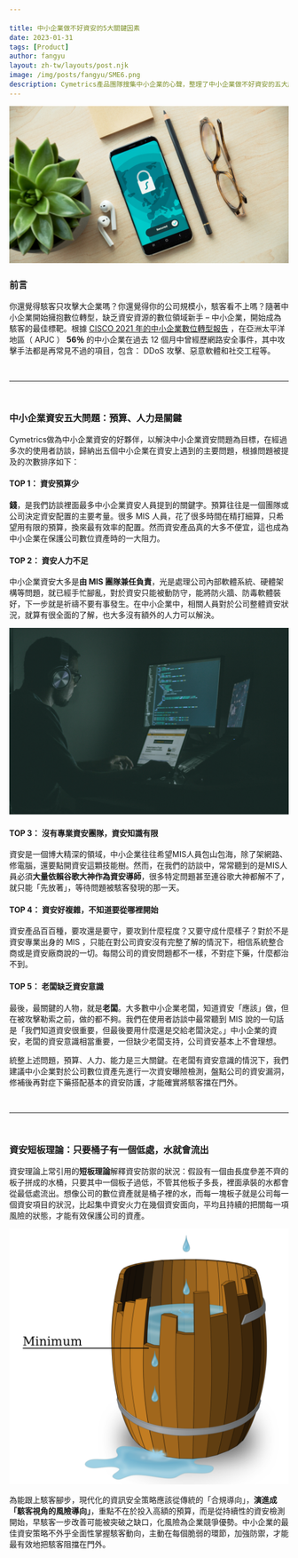 ```yaml
---

title: 中小企業做不好資安的5大關鍵因素 
date: 2023-01-31
tags: [Product]
author: fangyu
layout: zh-tw/layouts/post.njk 
image: /img/posts/fangyu/SME6.png
description: Cymetrics產品團隊搜集中小企業的心聲，整理了中小企業做不好資安的五大原因，以及我們的解決提案。
---
```




![Alt text](/img/posts/fangyu/SME6.jpg)



### **前言**

你還覺得駭客只攻擊大企業嗎？你還覺得你的公司規模小，駭客看不上嗎？<!-- summary -->隨著中小企業開始擁抱數位轉型，缺乏資安資源的數位領域新手 – 中小企業，開始成為駭客的最佳標靶。根據 [CISCO 2021 年的中小企業數位轉型報告](https://www.cisco.com/c/dam/global/en_sg/products/security/meet-max-report-2021/assets/data/cybersecurity-for-smbs-asia-pacific-businesses-prepare-for-digital-defense.pdf)
，在亞洲太平洋地區（ APJC ） **56％** 的中小企業在過去 12 個月中曾經歷網路安全事件，其中攻擊手法都是再常見不過的項目，包含： DDoS 攻擊、惡意軟體和社交工程等。<!-- summary -->

<br>

---

<br>


### **中小企業資安五大問題：預算、人力是關鍵**

Cymetrics做為中小企業資安的好夥伴，以解決中小企業資安問題為目標，在經過多次的使用者訪談，歸納出五個中小企業在資安上遇到的主要問題，根據問題被提及的次數排序如下：


#### **TOP 1： 資安預算少**
**錢**，是我們訪談裡面最多中小企業資安人員提到的關鍵字。預算往往是一個團隊或公司決定資安配置的主要考量。很多 MIS 人員，花了很多時間在精打細算，只希望用有限的預算，換來最有效率的配置。然而資安產品真的大多不便宜，這也成為中小企業在保護公司數位資產時的一大阻力。

#### **TOP 2： 資安人力不足**
中小企業資安大多是**由 MIS 團隊兼任負責**，光是處理公司內部軟體系統、硬體架構等問題，就已經手忙腳亂，對於資安只能被動防守，能將防火牆、防毒軟體裝好，下一步就是祈禱不要有事發生。在中小企業中，相關人員對於公司整體資安狀況，就算有很全面的了解，也大多沒有額外的人力可以解決。

![Alt text](/img/posts/fangyu/SME5.jpg)


#### **TOP 3： 沒有專業資安團隊，資安知識有限**
資安是一個博大精深的領域，中小企業往往希望MIS人員包山包海，除了架網路、修電腦，還要點開資安這顆技能樹。然而，在我們的訪談中，常常聽到的是MIS人員必須**大量依賴谷歌大神作為資安導師**，很多特定問題甚至連谷歌大神都解不了，就只能「先放著」，等待問題被駭客發現的那一天。

#### **TOP 4： 資安好複雜，不知道要從哪裡開始**
資安產品百百種，要攻還是要守，要攻到什麼程度？又要守成什麼樣子？對於不是資安專業出身的 MIS ，只能在對公司資安沒有完整了解的情況下，相信系統整合商或是資安廠商說的一切。每間公司的資安問題都不一樣，不對症下藥，什麼都治不到。

#### **TOP 5： 老闆缺乏資安意識**
最後，最關鍵的人物，就是**老闆**。大多數中小企業老闆，知道資安「應該」做，但在被攻擊勒索之前，做的都不夠。我們在使用者訪談中最常聽到 MIS 說的一句話是「我們知道資安很重要，但最後要用什麼還是交給老闆決定。」中小企業的資安，老闆的資安意識相當重要，一但缺少老闆支持，公司資安基本上不會理想。


統整上述問題，預算、人力、能力是三大關鍵。在老闆有資安意識的情況下，我們建議中小企業對於公司數位資產先進行一次資安曝險檢測，盤點公司的資安漏洞，修補後再對症下藥搭配基本的資安防護，才能確實將駭客擋在門外。

<br>

---

<br>


### **資安短板理論：只要桶子有一個低處，水就會流出**

資安理論上常引用的**短板理論**解釋資安防禦的狀況：假設有一個由長度參差不齊的板子拼成的水桶，只要其中一個板子過低，不管其他板子多長，裡面承裝的水都會從最低處流出。想像公司的數位資產就是桶子裡的水，而每一塊板子就是公司每一個資安項目的狀況，比起集中資安火力在幾個資安面向，平均且持續的把關每一項風險的狀態，才能有效保護公司的資產。

![Alt text](/img/posts/fangyu/SME3.png)


為能跟上駭客腳步，現代化的資訊安全策略應該從傳統的「合規導向」，**演進成「駭客視角的風險導向」**，重點不在於投入高額的預算，而是從持續性的資安檢測開始，早駭客一步改善可能被突破之缺口，化風險為企業競爭優勢。中小企業的最佳資安策略不外乎全面性掌握駭客動向，主動在每個脆弱的環節，加強防禦，才能最有效地把駭客阻擋在門外。
